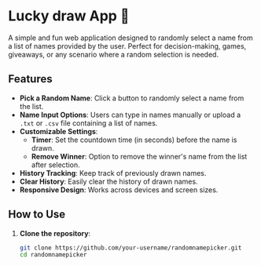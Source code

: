 # Lucky draw App 🎉

A simple and fun web application designed to randomly select a name from a list of names provided by the user. Perfect for decision-making, games, giveaways, or any scenario where a random selection is needed.

## Features

- **Pick a Random Name**: Click a button to randomly select a name from the list.
- **Name Input Options**: Users can type in names manually or upload a `.txt` or `.csv` file containing a list of names.
- **Customizable Settings**:
  - **Timer**: Set the countdown time (in seconds) before the name is drawn.
  - **Remove Winner**: Option to remove the winner's name from the list after selection.
- **History Tracking**: Keep track of previously drawn names.
- **Clear History**: Easily clear the history of drawn names.
- **Responsive Design**: Works across devices and screen sizes.
  
## How to Use

1. **Clone the repository**:
   ```bash
   git clone https://github.com/your-username/randomnamepicker.git
   cd randomnamepicker
